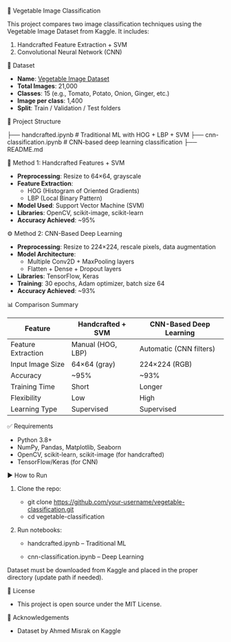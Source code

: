 🥦 Vegetable Image Classification

This project compares two image classification techniques using the Vegetable Image Dataset from Kaggle. It includes:

1. Handcrafted Feature Extraction + SVM
2. Convolutional Neural Network (CNN)



📁 Dataset

- **Name**: [Vegetable Image Dataset](https://www.kaggle.com/datasets/misrakahmed/vegetable-image-dataset)
- **Total Images**: 21,000
- **Classes**: 15 (e.g., Tomato, Potato, Onion, Ginger, etc.)
- **Image per class**: 1,400
- **Split**: Train / Validation / Test folders



📌 Project Structure

├── handcrafted.ipynb # Traditional ML with HOG + LBP + SVM
├── cnn-classification.ipynb # CNN-based deep learning classification
├── README.md



🧠 Method 1: Handcrafted Features + SVM

- **Preprocessing**: Resize to 64×64, grayscale
- **Feature Extraction**:
  - HOG (Histogram of Oriented Gradients)
  - LBP (Local Binary Pattern)
- **Model Used**: Support Vector Machine (SVM)
- **Libraries**: OpenCV, scikit-image, scikit-learn
- **Accuracy Achieved**: ~95%



⚙️ Method 2: CNN-Based Deep Learning

- **Preprocessing**: Resize to 224×224, rescale pixels, data augmentation
- **Model Architecture**:
  - Multiple Conv2D + MaxPooling layers
  - Flatten + Dense + Dropout layers
- **Libraries**: TensorFlow, Keras
- **Training**: 30 epochs, Adam optimizer, batch size 64
- **Accuracy Achieved**: ~93%



📊 Comparison Summary

| Feature             | Handcrafted + SVM | CNN-Based Deep Learning |
|---------------------|-------------------|--------------------------|
| Feature Extraction  | Manual (HOG, LBP) | Automatic (CNN filters) |
| Input Image Size    | 64×64 (gray)      | 224×224 (RGB)           |
| Accuracy            | ~95%              | ~93%                    |
| Training Time       | Short             | Longer                  |
| Flexibility         | Low               | High                    |
| Learning Type       | Supervised        | Supervised              |



✅ Requirements

- Python 3.8+
- NumPy, Pandas, Matplotlib, Seaborn
- OpenCV, scikit-learn, scikit-image (for handcrafted)
- TensorFlow/Keras (for CNN)



▶️ How to Run

1. Clone the repo:
   - git clone https://github.com/your-username/vegetable-classification.git
   - cd vegetable-classification
     
2. Run notebooks:
   - handcrafted.ipynb – Traditional ML

   - cnn-classification.ipynb – Deep Learning

Dataset must be downloaded from Kaggle and placed in the proper directory (update path if needed).



📌 License
- This project is open source under the MIT License.



🙌 Acknowledgements
- Dataset by Ahmed Misrak on Kaggle
